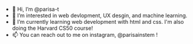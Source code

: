 - 👋 Hi, I’m @parisa-t
- 👀 I’m interested in web devlopment, UX desgin, and machine learning.
- 🌱 I’m currently learning web development with html and css. I'm also doing the Harvard CS50 course!
- 📫 You can reach out to me on instagram, @parisainstem !

<!---
parisa-t/parisa-t is a ✨ special ✨ repository because its `README.md` (this file) appears on your GitHub profile.
You can click the Preview link to take a look at your changes.
--->
